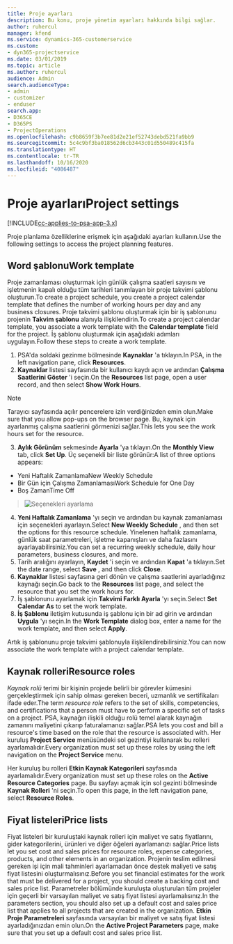 ```yaml
---
title: Proje ayarları
description: Bu konu, proje yönetim ayarları hakkında bilgi sağlar.
author: ruhercul
manager: kfend
ms.service: dynamics-365-customerservice
ms.custom:
- dyn365-projectservice
ms.date: 03/01/2019
ms.topic: article
ms.author: ruhercul
audience: Admin
search.audienceType:
- admin
- customizer
- enduser
search.app:
- D365CE
- D365PS
- ProjectOperations
ms.openlocfilehash: c9b8659f3b7ee81d2e21ef52743debd521fa9bb9
ms.sourcegitcommit: 5c4c9bf3ba018562d6cb3443c01d550489c415fa
ms.translationtype: HT
ms.contentlocale: tr-TR
ms.lasthandoff: 10/16/2020
ms.locfileid: "4086487"
---
```

# <a name="project-settings"></a><span data-ttu-id="7dce9-103">Proje ayarları</span><span class="sxs-lookup"><span data-stu-id="7dce9-103">Project settings</span></span>

[!INCLUDE[cc-applies-to-psa-app-3.x](../includes/cc-applies-to-psa-app-3x.md)]

<span data-ttu-id="7dce9-104">Proje planlama özelliklerine erişmek için aşağıdaki ayarları kullanın.</span><span class="sxs-lookup"><span data-stu-id="7dce9-104">Use the following settings to access the project planning features.</span></span>

## <a name="work-template"></a><span data-ttu-id="7dce9-105">Word şablonu</span><span class="sxs-lookup"><span data-stu-id="7dce9-105">Work template</span></span>

<span data-ttu-id="7dce9-106">Proje zamanlaması oluşturmak için günlük çalışma saatleri sayısını ve işletmenin kapalı olduğu tüm tarihleri tanımlayan bir proje takvimi şablonu oluşturun.</span><span class="sxs-lookup"><span data-stu-id="7dce9-106">To create a project schedule, you create a project calendar template that defines the number of working hours per day and any business closures.</span></span> <span data-ttu-id="7dce9-107">Proje takvimi şablonu oluşturmak için bir iş şablonunu projenin **Takvim şablonu** alanıyla ilişkilendirin.</span><span class="sxs-lookup"><span data-stu-id="7dce9-107">To create a project calendar template, you associate a work template with the **Calendar template** field for the project.</span></span> <span data-ttu-id="7dce9-108">İş şablonu oluşturmak için aşağıdaki adımları uygulayın.</span><span class="sxs-lookup"><span data-stu-id="7dce9-108">Follow these steps to create a work template.</span></span>

1. <span data-ttu-id="7dce9-109">PSA'da soldaki gezinme bölmesinde **Kaynaklar** 'a tıklayın.</span><span class="sxs-lookup"><span data-stu-id="7dce9-109">In PSA, in the left navigation pane, click **Resources**.</span></span> 
2. <span data-ttu-id="7dce9-110">**Kaynaklar** listesi sayfasında bir kullanıcı kaydı açın ve ardından **Çalışma Saatlerini Göster** 'i seçin.</span><span class="sxs-lookup"><span data-stu-id="7dce9-110">On the **Resources** list page, open a user record, and then select **Show Work Hours**.</span></span>

  > [!NOTE]
  > <span data-ttu-id="7dce9-111">Tarayıcı sayfasında açılır pencerelere izin verdiğinizden emin olun.</span><span class="sxs-lookup"><span data-stu-id="7dce9-111">Make sure that you allow pop-ups on the browser page.</span></span> <span data-ttu-id="7dce9-112">Bu, kaynak için ayarlanmış çalışma saatlerini görmenizi sağlar.</span><span class="sxs-lookup"><span data-stu-id="7dce9-112">This lets you see the work hours set for the resource.</span></span>
  
3. <span data-ttu-id="7dce9-113">**Aylık Görünüm** sekmesinde **Ayarla** 'ya tıklayın.</span><span class="sxs-lookup"><span data-stu-id="7dce9-113">On the **Monthly View** tab, click **Set Up**.</span></span> <span data-ttu-id="7dce9-114">Üç seçenekli bir liste görünür:</span><span class="sxs-lookup"><span data-stu-id="7dce9-114">A list of three options appears:</span></span> 

  - <span data-ttu-id="7dce9-115">Yeni Haftalık Zamanlama</span><span class="sxs-lookup"><span data-stu-id="7dce9-115">New Weekly Schedule</span></span>
  - <span data-ttu-id="7dce9-116">Bir Gün için Çalışma Zamanlaması</span><span class="sxs-lookup"><span data-stu-id="7dce9-116">Work Schedule for One Day</span></span>
  - <span data-ttu-id="7dce9-117">Boş Zaman</span><span class="sxs-lookup"><span data-stu-id="7dce9-117">Time Off</span></span>

> ![Seçenekleri ayarlama](media/project-13.png)

4. <span data-ttu-id="7dce9-119">**Yeni Haftalık Zamanlama** 'yı seçin ve ardından bu kaynak zamanlaması için seçenekleri ayarlayın.</span><span class="sxs-lookup"><span data-stu-id="7dce9-119">Select **New Weekly Schedule** , and then set the options for this resource schedule.</span></span> <span data-ttu-id="7dce9-120">Yinelenen haftalık zamanlama, günlük saat parametreleri, işletme kapanışları ve daha fazlasını ayarlayabilirsiniz.</span><span class="sxs-lookup"><span data-stu-id="7dce9-120">You can set a recurring weekly schedule, daily hour parameters, business closures, and more.</span></span>
5. <span data-ttu-id="7dce9-121">Tarih aralığını ayarlayın, **Kaydet** 'i seçin ve ardından **Kapat** 'a tıklayın.</span><span class="sxs-lookup"><span data-stu-id="7dce9-121">Set the date range, select **Save** , and then click **Close**.</span></span> 
6. <span data-ttu-id="7dce9-122">**Kaynaklar** listesi sayfasına geri dönün ve çalışma saatlerini ayarladığınız kaynağı seçin.</span><span class="sxs-lookup"><span data-stu-id="7dce9-122">Go back to the **Resources** list page, and select the resource that you set the work hours for.</span></span> 
7. <span data-ttu-id="7dce9-123">İş şablonunu ayarlamak için **Takvimi Farklı Ayarla** 'yı seçin.</span><span class="sxs-lookup"><span data-stu-id="7dce9-123">Select **Set Calendar As** to set the work template.</span></span> 
8. <span data-ttu-id="7dce9-124">**İş Şablonu** iletişim kutusunda iş şablonu için bir ad girin ve ardından **Uygula** 'yı seçin.</span><span class="sxs-lookup"><span data-stu-id="7dce9-124">In the **Work Template** dialog box, enter a name for the work template, and then select **Apply**.</span></span> 

<span data-ttu-id="7dce9-125">Artık iş şablonunu proje takvimi şablonuyla ilişkilendirebilirsiniz.</span><span class="sxs-lookup"><span data-stu-id="7dce9-125">You can now associate the work template with a project calendar template.</span></span>

## <a name="resource-roles"></a><span data-ttu-id="7dce9-126">Kaynak rolleri</span><span class="sxs-lookup"><span data-stu-id="7dce9-126">Resource roles</span></span>

<span data-ttu-id="7dce9-127">*Kaynak rolü* terimi bir kişinin projede belirli bir görevler kümesini gerçekleştirmek için sahip olması gereken beceri, uzmanlık ve sertifikaları ifade eder.</span><span class="sxs-lookup"><span data-stu-id="7dce9-127">The term *resource role* refers to the set of skills, competencies, and certifications that a person must have to perform a specific set of tasks on a project.</span></span> <span data-ttu-id="7dce9-128">PSA, kaynağın ilişkili olduğu rolü temel alarak kaynağın zamanını maliyetini çıkarıp faturalamanızı sağlar.</span><span class="sxs-lookup"><span data-stu-id="7dce9-128">PSA lets you cost and bill a resource's time based on the role that the resource is associated with.</span></span> <span data-ttu-id="7dce9-129">Her kuruluş **Project Service** menüsündeki sol gezintiyi kullanarak bu rolleri ayarlamalıdır.</span><span class="sxs-lookup"><span data-stu-id="7dce9-129">Every organization must set up these roles by using the left navigation on the **Project Service** menu.</span></span>

<span data-ttu-id="7dce9-130">Her kuruluş bu rolleri **Etkin Kaynak Kategorileri** sayfasında ayarlamalıdır.</span><span class="sxs-lookup"><span data-stu-id="7dce9-130">Every organization must set up these roles on the **Active Resource Categories** page.</span></span> <span data-ttu-id="7dce9-131">Bu sayfayı açmak için sol gezinti bölmesinde **Kaynak Rolleri** 'ni seçin.</span><span class="sxs-lookup"><span data-stu-id="7dce9-131">To open this page, in the left navigation pane, select **Resource Roles**.</span></span>

## <a name="price-lists"></a><span data-ttu-id="7dce9-132">Fiyat listeleri</span><span class="sxs-lookup"><span data-stu-id="7dce9-132">Price lists</span></span>

<span data-ttu-id="7dce9-133">Fiyat listeleri bir kuruluştaki kaynak rolleri için maliyet ve satış fiyatlarını, gider kategorilerini, ürünleri ve diğer öğeleri ayarlamanızı sağlar.</span><span class="sxs-lookup"><span data-stu-id="7dce9-133">Price lists let you set cost and sales prices for resource roles, expense categories, products, and other elements in an organization.</span></span> <span data-ttu-id="7dce9-134">Projenin teslim edilmesi gereken işi için mali tahminleri ayarlamadan önce destek maliyeti ve satış fiyat listesini oluşturmalısınız.</span><span class="sxs-lookup"><span data-stu-id="7dce9-134">Before you set financial estimates for the work that must be delivered for a project, you should create a backing cost and sales price list.</span></span> <span data-ttu-id="7dce9-135">Parametreler bölümünde kuruluşta oluşturulan tüm projeler için geçerli bir varsayılan maliyet ve satış fiyat listesi ayarlamalısınız.</span><span class="sxs-lookup"><span data-stu-id="7dce9-135">In the parameters section, you should also set up a default cost and sales price list that applies to all projects that are created in the organization.</span></span> <span data-ttu-id="7dce9-136">**Etkin Proje Parametreleri** sayfasında varsayılan bir maliyet ve satış fiyat listesi ayarladığınızdan emin olun.</span><span class="sxs-lookup"><span data-stu-id="7dce9-136">On the **Active Project Parameters** page, make sure that you set up a default cost and sales price list.</span></span>
